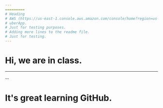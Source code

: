 ```yaml
---
=========
# Heading
# AWS (https://us-east-1.console.aws.amazon.com/console/home?region=us-east-1#)
# uberApp.
# Just for testing purposes.
# Adding more lines to the readme file.
# Just for testing.
---
```

# Hi, we are in class.

----
--
# It's great learning GitHub.